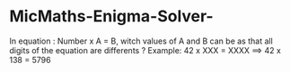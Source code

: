 # MicMaths-Enigma-Solver-
In equation : Number x A = B, witch values of A and B can be as that all digits of the equation are differents ? 
Example: 42 x XXX = XXXX ==> 42 x 138 = 5796
